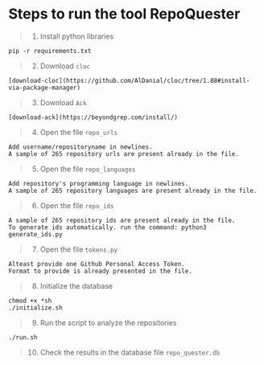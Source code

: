 # Steps to run the tool RepoQuester
> 1. Install python libraries
````
pip -r requirements.txt
````
> 2. Download ```cloc```
````
[download-cloc](https://github.com/AlDanial/cloc/tree/1.88#install-via-package-manager)
````
> 3. Download ```Ack```
```
[download-ack](https://beyondgrep.com/install/)
```
> 4. Open the file ```repo_urls``` 
````
Add username/repositoryname in newlines. 
A sample of 265 repository urls are present already in the file.
````
> 5. Open the file ```repo_languages``` 
````
Add repository's programming language in newlines. 
A sample of 265 repository languages are present already in the file.
````
> 6. Open the file ```repo_ids``` 
````
A sample of 265 repository ids are present already in the file.
To generate ids automatically. run the command: python3 generate_ids.py
````
> 7. Open the file ```tokens.py``` 
````
Alteast provide one Github Personal Access Token. 
Format to provide is already presented in the file.
````

> 8. Initialize the database
````
chmod +x *sh
./initialize.sh
````
> 9. Run the script to analyze the repositories
````
./run.sh
````
> 10. Check the results in the database file ```repo_quester.db```


